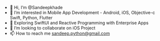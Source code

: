 - 👋 Hi, I’m @Sandeepkhade
- 👀 I’m interested in Mobile App Development - Android, iOS, Objective-c Swift, Python, Flutter 
- 🌱 Exploring SwiftUI and Reactive Programming with Enterprise Apps
- 💞️ I’m looking to collaborate on iOS Project 
- 📫 How to reach me sandeep.python@gmail.com

<!---
Sandeepkhade/Sandeepkhade is a ✨ special ✨ repository because its `README.md` (this file) appears on your GitHub profile.
You can click the Preview link to take a look at your changes.
--->

